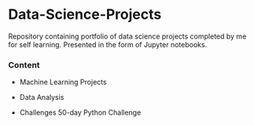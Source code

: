 # Data-Science-Projects
Repository containing portfolio of data science projects completed by me for self learning. Presented in the form of Jupyter notebooks. 

### Content
* Machine Learning Projects

* Data Analysis

* Challenges
50-day Python Challenge
